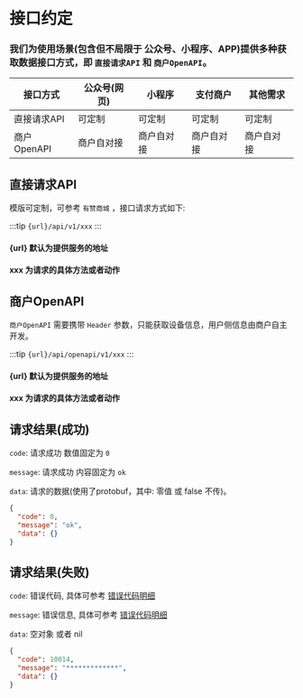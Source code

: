 # 接口约定

### 我们为使用场景(包含但不局限于 公众号、小程序、APP)提供多种获取数据接口方式，即 `直接请求API` 和 `商户OpenAPI`。

| 接口方式      | 公众号(网页) | 小程序   | 支付商户  | 其他需求  |
|-----------|---------|-------|-------|-------|
| 直接请求API   | 可定制     | 可定制   | 可定制   | 可定制   |
| 商户OpenAPI | 商户自对接   | 商户自对接 | 商户自对接 | 商户自对接 |

## 直接请求API

模版可定制，可参考 `有赞商城` ，接口请求方式如下: 

:::tip
```{url}/api/v1/xxx```
:::

#### {url} 默认为提供服务的地址

#### xxx 为请求的具体方法或者动作

## 商户OpenAPI

`商户OpenAPI` 需要携带 `Header` 参数，只能获取设备信息，用户侧信息由商户自主开发。

:::tip
```{url}/api/openapi/v1/xxx```
:::

#### {url} 默认为提供服务的地址

#### xxx 为请求的具体方法或者动作

## 请求结果(成功)

`code`: 请求成功 数值固定为 `0`

`message`: 请求成功 内容固定为 `ok`

`data`: 请求的数据(使用了protobuf，其中: 零值 或 false 不传)。

```json
{
  "code": 0,
  "message": "ok",
  "data": {}
}
```

## 请求结果(失败)

`code`: 错误代码, 具体可参考 [错误代码明细](error_code.md)

`message`: 错误信息, 具体可参考 [错误代码明细](error_code.md)

`data`: 空对象 或者 nil

```json
{
  "code": 10014,
  "message": "*************",
  "data": {}
}
```

